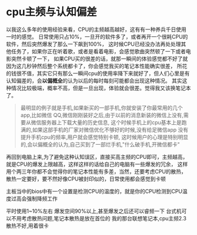 # cpu主频与认知偏差

以我这么多年的使用经验来看，CPU的主频越高越好，这有有一种养兵千日使用一时的感觉。
日常使用只占10%，一旦开的软件多了，或者再开一个很耗CPU的软件，然后突然爆发了那么一下飙到100%，
这时候CPU已经没办法再处处理其他任务了，如果你正在听着歌，或者是看着电影，会感觉歌曲突然顿了一下或者电影突然卡顿了一下，
如果CPU买的很差的话，就那一瞬间的体验感觉都不好了就因为这几秒钟然后整个系统都卡了，你会感觉我买的笔记本性能确实很差，
所花的钱很不值，其实它只有那么一瞬间cpu的使用率降下来就好了，但人们心里是有认知偏差的，会**以偏概全**的认为以后的每时每刻可能都会出现这种情况。
其实这种情况比较极端，概率不高，但是一旦出现，体验就会很差。觉得我又该换笔记本了。

>最明显的例子就是手机,如果新买的一部手机,你就安装了你最常用的几个app,比如微信 QQ,微信刚刚装好之后,由于以前的消息新装的微信上没有,需要从微信服务器上下载大量的历史信息,
这个时候手机上的cpu基本上是跑满的,如果这部手机的厂家对微信优化不够好的时候,没有给足微信app 没有提升手机cpu的频率,用户就会感觉特别卡顿,
这时候用户的心理是特别明显的,会以偏概全的认为,自己买到了一部烂手机,"什么破手机,开微信都卡"

再回到电脑上来,为了避免这种认知误区，直接买高主频的CPU即可，主频越高，就是CPU的爆发上限越高，这样这样的话给自己的电脑有一些爆发的冗余，
这样用个两三年你都不会觉得你的笔记本性能有多差，当然，还要考虑CPU的散热，散热一定要好，要不然好像CPU被封印似的，日常使用都会感觉到卡顿

主板当中的bios中有一个设置是检测CPU的温度的，就是你的CPU检测到CPU温度过高会强制降频工作

平时使用1~10%左右 爆发空间90%以上,甚至爆发之后还可以睿频一下
台式机可以不用考虑散热问题,笔记本散热是放在首位的
我的那台联想笔记本,cpu主频2.3 散热不好,用着很卡
